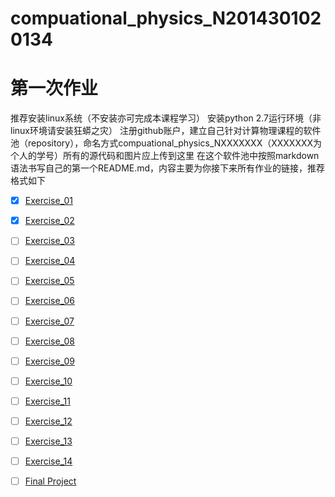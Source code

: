 # compuational_physics_N2014301020134
# 第一次作业

推荐安装linux系统（不安装亦可完成本课程学习）
安装python 2.7运行环境（非linux环境请安装狂蟒之灾）
注册github账户，建立自己针对计算物理课程的软件池（repository），命名方式compuational_physics_NXXXXXXX（XXXXXXX为个人的学号）所有的源代码和图片应上传到这里
在这个软件池中按照markdown语法书写自己的第一个README.md，内容主要为你接下来所有作业的链接，推荐格式如下
- [x] [Exercise_01](https://github.com/longgedada/compuational_physics_N2014301020134/blob/master/Exercise_01:Make%20your%20own%20github%20account%20and%20add%20a%20README)
- [x] [Exercise_02](https://github.com/longgedada/compuational_physics_N2014301020134/blob/master/Exercise_02)
- [ ] [Exercise_03](https://github.com/longgedada/compuational_physics_N2014301020134/blob/master/Exercise_03)
- [ ] [Exercise_04](https://github.com/longgedada/compuational_physics_N2014301020134/blob/master/Exercise_04)
- [ ] [Exercise_05](https://github.com/longgedada/compuational_physics_N2014301020134/blob/master/Exercise_05)
- [ ] [Exercise_06](https://github.com/longgedada/compuational_physics_N2014301020134/blob/master/Exercise_06)
- [ ] [Exercise_07](https://github.com/longgedada/compuational_physics_N2014301020134/blob/master/Exercise_07)
- [ ] [Exercise_08](https://github.com/longgedada/compuational_physics_N2014301020134/blob/master/Exercise_08)
- [ ] [Exercise_09](https://github.com/longgedada/compuational_physics_N2014301020134/blob/master/Exercise_09)
- [ ] [Exercise_10](https://github.com/longgedada/compuational_physics_N2014301020134/blob/master/Exercise_10)
- [ ] [Exercise_11](https://github.com/longgedada/compuational_physics_N2014301020134/blob/master/Exercise_11)
- [ ] [Exercise_12](https://github.com/longgedada/compuational_physics_N2014301020134/blob/master/Exercise_12)
- [ ] [Exercise_13](https://github.com/longgedada/compuational_physics_N2014301020134/blob/master/Exercise_13)
- [ ] [Exercise_14](https://github.com/longgedada/compuational_physics_N2014301020134/blob/master/Exercise_14)
- [ ] [Final Project](https://github.com/longgedada/compuational_physics_N2014301020134/blob/master/Final%20Project)


